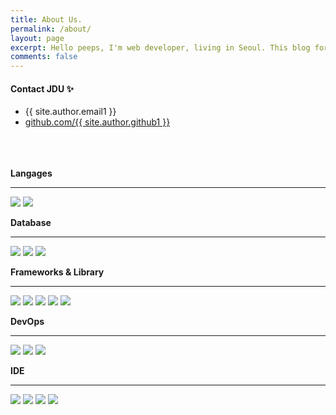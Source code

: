 ```yaml
---
title: About Us.
permalink: /about/
layout: page
excerpt: Hello peeps, I'm web developer, living in Seoul. This blog for documentation about my programming journey.
comments: false
---
```


#### Contact JDU ✨

- {{ site.author.email1 }}
- <a href="https://github.com/jd6186" target="_blank" rel="noopener">github.com/{{ site.author.github1 }}</a>
<br/><br/><br/><br/>

**Langages**
<hr>
<div>
  <img src="https://img.shields.io/badge/Java-131418?style=for-the-badge&logo=java&logoColor=ED8B00" />
  <img src ="https://img.shields.io/badge/Python-131418?style=for-the-badge&logo=Python&logoColor=0769AD"/>
</div>

**Database**
<hr>
<div>
  <img src="https://img.shields.io/badge/MySQL-131418?style=for-the-badge&logo=mysql&logoColor=4479A1" />
  <img src="https://img.shields.io/badge/Oracle-131418?style=for-the-badge&logo=oracle&logoColor=F80000" />
  <img src="https://img.shields.io/badge/MongoDB-131418?style=for-the-badge&logo=mongodb&logoColor=#47A248" />
</div>

**Frameworks & Library**
<hr>
<div>
  <img src="https://img.shields.io/badge/Spring-131418?style=for-the-badge&logo=spring&logoColor=6DB33F" />
  <img src="https://img.shields.io/badge/Spring_Boot-131418?style=for-the-badge&logo=spring-boot&logoColor=6DB33F" />
  <img src="https://img.shields.io/badge/Fastapi-131418?style=for-the-badge&logo=fastapi&logoColor=#009688" />
  <img src="https://img.shields.io/badge/Django-131418?style=for-the-badge&logo=Django&logoColor=0769AD"/>
  <img src="https://img.shields.io/badge/Vue.js-131418?style=for-the-badge&logo=vuedotjs&logoColor=4FC08D" />
</div>

**DevOps**
<hr>
<div>
  <img src="https://img.shields.io/badge/Git-131418?style=for-the-badge&logo=git&logoColor=F05032" />
  <img src="https://img.shields.io/badge/Amazon_AWS-131418?style=for-the-badge&logo=amazonaws&logoColor=FF9900" />
  <img src="https://img.shields.io/badge/Docker-131418?style=for-the-badge&logo=docker&logoColor=2496ED" />
</div>

**IDE**

<hr>
<div>
  <img src="https://img.shields.io/badge/IntelliJIDEA-131418?style=for-the-badge&logo=intellij-idea&logoColor=white" />
  <img src="https://img.shields.io/badge/Pycharm-131418?style=for-the-badge&logo=pycharm&logoColor=6DB33F" />
  <img src="https://img.shields.io/badge/Visual_Studio_Code-131418?style=for-the-badge&logo=visual%20studio%20code&logoColor=0078D4" />
  <img src="https://img.shields.io/badge/eclipse-131418?&style=for-the-badge&logo=EclipseIDE&logoColor=525C86" />
</div>

<!-- #### Contact Noah ✨

- {{ site.author.email2 }}
- <a href="https://github.com/jd6186" target="_blank" rel="noopener">github.com/{{ site.author.github2 }}</a> -->
